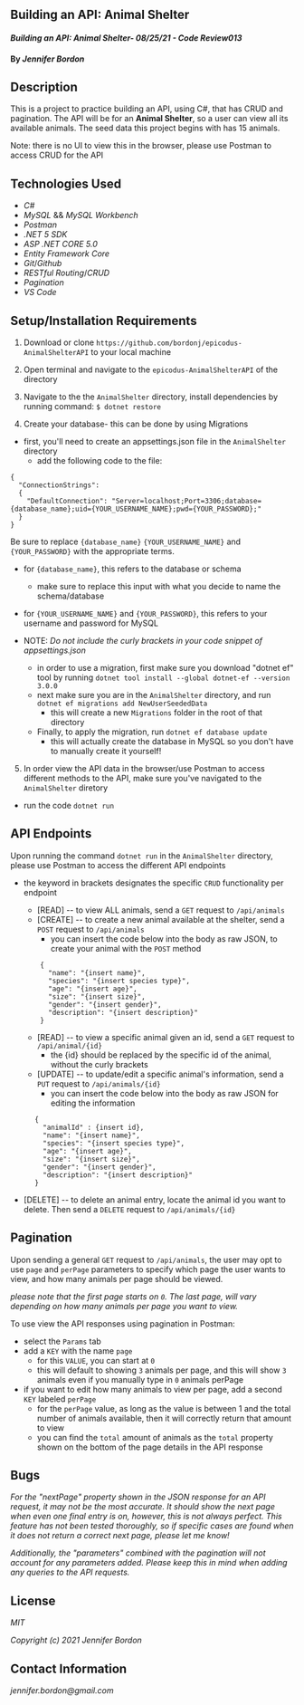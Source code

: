 ## Building an API: Animal Shelter

#### _Building an API: Animal Shelter- 08/25/21 - Code Review013_

#### By _**Jennifer Bordon**_
## Description
This is a project to practice building an API, using C#, that has CRUD and pagination. The API will be for an **Animal Shelter**, so a user can view all its available animals. The seed data this project begins with has 15 animals.

Note: there is no UI to view this in the browser, please use Postman to access CRUD for the API

## Technologies Used

* _C#_
* _MySQL_ && _MySQL Workbench_
* _Postman_
* _.NET 5 SDK_
* _ASP .NET CORE 5.0_
* _Entity Framework Core_
* _Git_/_Github_
* _RESTful Routing_/_CRUD_
* _Pagination_
* _VS Code_

## Setup/Installation Requirements

1. Download or clone `https://github.com/bordonj/epicodus-AnimalShelterAPI` to your local machine

2. Open terminal and navigate to the `epicodus-AnimalShelterAPI` of the directory

3. Navigate to the the `AnimalShelter` directory, install dependencies by running command:
`$ dotnet restore`

4. Create your database- this can be done by using Migrations
  - first, you'll need to create an appsettings.json file in the `AnimalShelter` directory
    - add the following code to the file:
```
{
  "ConnectionStrings":
  {
    "DefaultConnection": "Server=localhost;Port=3306;database={database_name};uid={YOUR_USERNAME_NAME};pwd={YOUR_PASSWORD};"
  }
}
```
Be sure to replace `{database_name}` `{YOUR_USERNAME_NAME}` and `{YOUR_PASSWORD}` with the appropriate terms.
- for `{database_name}`, this refers to the database or schema
  - make sure to replace this input with what you decide to name the schema/database
- for `{YOUR_USERNAME_NAME}` and `{YOUR_PASSWORD}`, this refers to your username and password for MySQL

- NOTE: _Do not include the curly brackets in your code snippet of appsettings.json_

  - in order to use a migration, first make sure you download "dotnet ef" tool by running `dotnet tool install --global dotnet-ef --version 3.0.0`
  - next make sure you are in the `AnimalShelter` directory, and run `dotnet ef migrations add NewUserSeededData`
    - this will create a new `Migrations` folder in the root of that directory
  - Finally, to apply the migration, run `dotnet ef database update`
    - this will actually create the database in MySQL so you don't have to manually create it yourself!


5. In order view the API data in the browser/use Postman to access different methods to the API, make sure you've navigated to the `AnimalShelter` diretory
  - run the code `dotnet run`


## API Endpoints
Upon running the command `dotnet run` in the `AnimalShelter` directory, please use Postman to access the different API endpoints
- the keyword in brackets designates the specific `CRUD` functionality per endpoint

  - [READ] -- to view ALL animals, send a `GET` request to `/api/animals`
  - [CREATE] -- to create a new animal available at the shelter, send a `POST` request to `/api/animals`
    - you can insert the code below into the body as raw JSON, to create your animal with the `POST` method
  ```
      {
        "name": "{insert name}",
        "species": "{insert species type}",
        "age": "{insert age}",
        "size": "{insert size}",
        "gender": "{insert gender}",
        "description": "{insert description}"
      }
  ```
  - [READ] -- to view a specific animal given an id, send a `GET` request to `/api/animal/{id}`
    - the {id} should be replaced by the specific id of the animal, without the curly brackets
  - [UPDATE] -- to update/edit a specific animal's information, send a `PUT` request to `/api/animals/{id}`
    - you can insert the code below into the body as raw JSON for editing the information
```
      {
        "animalId" : {insert id},
        "name": "{insert name}",
        "species": "{insert species type}",
        "age": "{insert age}",
        "size": "{insert size}",
        "gender": "{insert gender}",
        "description": "{insert description}"
      }
```
  - [DELETE] -- to delete an animal entry, locate the animal id you want to delete. Then send a `DELETE` request to `/api/animals/{id}`

## Pagination
Upon sending a general `GET` request to `/api/animals`, the user may opt to use `page` and `perPage` parameters to specify which page the user wants to view, and how many animals per page should be viewed. 

_please note that the first page starts on `0`. The last page, will vary depending on how many animals per page you want to view._

To use view the API responses using pagination in Postman:
- select the `Params` tab
- add a `KEY` with the name `page`
  - for this `VALUE`, you can start at `0`
  - this will default to showing `3` animals per page, and this will show `3` animals even if you manually type in `0` animals perPage
- if you want to edit how many animals to view per page, add a second `KEY` labeled `perPage`
  - for the `perPage` value, as long as the value is between 1 and the total number of animals available, then it will correctly return that amount to view
  - you can find the `total` amount of animals as the `total` property shown on the bottom of the page details in the API response

## Bugs

_For the "nextPage" property shown in the JSON response for an API request, it may not be the most accurate. It should show the next page when even one final entry is on, however, this is not always perfect. This feature has not been tested thoroughly, so if specific cases are found when it does not return a correct next page, please let me know!_

_Additionally, the "parameters" combined with the pagination will not account for any parameters added. Please keep this in mind when adding any queries to the API requests._

## License

_MIT_

_Copyright (c) 2021 Jennifer Bordon_


## Contact Information

_jennifer.bordon@gmail.com_